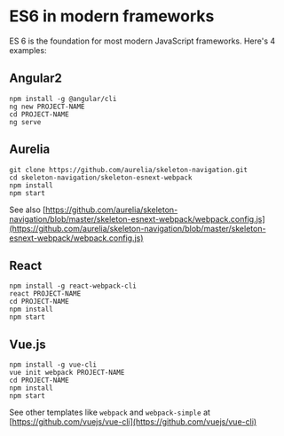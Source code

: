 ES6 in modern frameworks
========================

ES 6 is the foundation for most modern JavaScript frameworks.  Here's 4 examples:

Angular2
--------

```
npm install -g @angular/cli
ng new PROJECT-NAME
cd PROJECT-NAME
ng serve
```

Aurelia
-------

```
git clone https://github.com/aurelia/skeleton-navigation.git
cd skeleton-navigation/skeleton-esnext-webpack
npm install
npm start
```

See also [https://github.com/aurelia/skeleton-navigation/blob/master/skeleton-esnext-webpack/webpack.config.js](https://github.com/aurelia/skeleton-navigation/blob/master/skeleton-esnext-webpack/webpack.config.js)

React
-----

```
npm install -g react-webpack-cli
react PROJECT-NAME
cd PROJECT-NAME
npm install
npm start
```

Vue.js
------

```
npm install -g vue-cli
vue init webpack PROJECT-NAME
cd PROJECT-NAME
npm install
npm start
```

See other templates like `webpack` and `webpack-simple` at [https://github.com/vuejs/vue-cli](https://github.com/vuejs/vue-cli)

